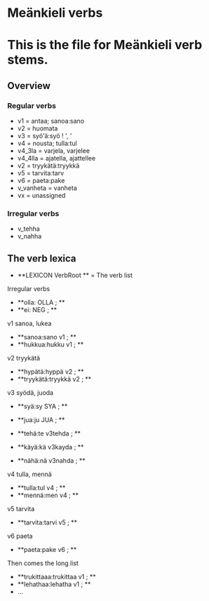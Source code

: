 # Meänkieli verbs

# This is the file for Meänkieli verb stems.

## Overview

### Regular verbs
 * v1 = antaa; sanoa:sano
 * v2 = huomata
 * v3 = syö'ä:syö ! ', ’
 * v4 = nousta; tulla:tul
 * v4_3la = varjela, varjelee
 * v4_4lla = ajatella, ajattellee
 * v2 = tryykätä:tryykkä
 * v5 = tarvita:tarv
 * v6 = paeta:pake
 * v_vanheta = vanheta
 * vx = unassigned

### Irregular verbs
 * v_tehha
 * v_nahha

## The verb lexica

 * **LEXICON VerbRoot ** = The verb list 


Irregular verbs
 * **olla: OLLA ; ** 
 * **ei: NEG ;    ** 


v1 sanoa, lukea
 * **sanoa:sano v1 ;  ** 
 * **hukkua:hukku v1 ;  ** 


v2 tryykätä
 * **hypätä:hyppä v2 ;  ** 
 * **tryykätä:tryykkä v2 ;  ** 


v3 syödä, juoda
 * **syä:sy SYA ;  ** 
 * **jua:ju JUA ;   ** 




 * **tehä:te v3tehda ;  ** 
 * **käyä:kä v3kayda ;  **  
 * **nähä:nä v3nahda ;  ** 

v4 tulla, mennä
 * **tulla:tul v4 ;  ** 
 * **mennä:men v4 ;  ** 

v5 tarvita
 * **tarvita:tarvi v5 ;  ** 

v6 paeta
 * **paeta:pake v6 ;  ** 


 Then comes the long list
 * **trukittaaa:trukittaa v1 ;  ** 
 * **lehathaa:lehatha v1 ;   ** 
* ...


